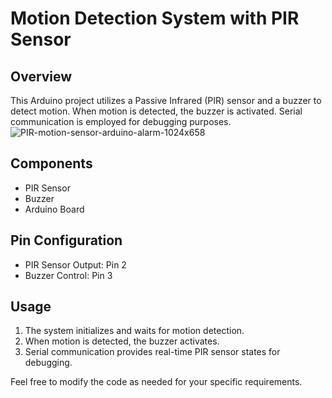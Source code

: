 # Motion Detection System with PIR Sensor

## Overview

This Arduino project utilizes a Passive Infrared (PIR) sensor and a buzzer to detect motion. When motion is detected, the buzzer is activated. Serial communication is employed for debugging purposes.
![PIR-motion-sensor-arduino-alarm-1024x658](https://github.com/shreyaskbkukke/home_security/assets/96857515/6f610eea-1a78-4700-b732-f1034dac5f89)

## Components

- PIR Sensor
- Buzzer
- Arduino Board

## Pin Configuration

- PIR Sensor Output: Pin 2
- Buzzer Control: Pin 3

## Usage

1. The system initializes and waits for motion detection.
2. When motion is detected, the buzzer activates.
3. Serial communication provides real-time PIR sensor states for debugging.

Feel free to modify the code as needed for your specific requirements.
